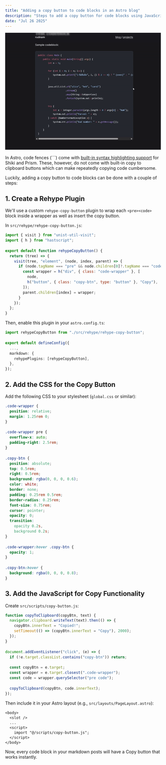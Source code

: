 ```yaml
---
title: "Adding a copy button to code blocks in an Astro blog"
description: "Steps to add a copy button for code blocks using JavaScript and CSS."
date: "Jul 26 2025"
---
```


![Copy code demo](copy-code-button.gif)

In Astro, code fences (```) come with [built-in syntax highlighting support](https://docs.astro.build/en/guides/syntax-highlighting/) for Shiki and Prism. These, however, do not come with built-in copy to clipboard buttons which can make repeatedly copying code cumbersome.

Luckily, adding a copy button to code blocks can be done with a couple of steps:

## 1. Create a Rehype Plugin

We'll use a custom `rehype-copy-button` plugin to wrap each `<pre><code>` block inside a wrapper as well as insert the copy button.

In `src/rehype/rehype-copy-button.js`:

```js
import { visit } from "unist-util-visit";
import { h } from "hastscript";

export default function rehypeCopyButton() {
  return (tree) => {
    visit(tree, "element", (node, index, parent) => {
      if (node.tagName === "pre" && node.children[0]?.tagName === "code") {
        const wrapper = h("div", { class: "code-wrapper" }, [
          node,
          h("button", { class: "copy-btn", type: "button" }, "Copy"),
        ]);
        parent.children[index] = wrapper;
      }
    });
  };
}
```

Then, enable this plugin in your `astro.config.ts`:

```ts
import rehypeCopyButton from "./src/rehype/rehype-copy-button";

export default defineConfig({
  ...,
  markdown: {
    rehypePlugins: [rehypeCopyButton],
  },
});
```

## 2. Add the CSS for the Copy Button

Add the following CSS to your stylesheet (`global.css` or similar):

```css
.code-wrapper {
  position: relative;
  margin: 1.25rem 0;
}

.code-wrapper pre {
  overflow-x: auto;
  padding-right: 2.5rem;
}

.copy-btn {
  position: absolute;
  top: 0.5rem;
  right: 0.5rem;
  background: rgba(0, 0, 0, 0.6);
  color: white;
  border: none;
  padding: 0.25rem 0.5rem;
  border-radius: 0.25rem;
  font-size: 0.75rem;
  cursor: pointer;
  opacity: 0;
  transition:
    opacity 0.2s,
    background 0.2s;
}

.code-wrapper:hover .copy-btn {
  opacity: 1;
}

.copy-btn:hover {
  background: rgba(0, 0, 0, 0.8);
}
```

## 3. Add the JavaScript for Copy Functionality

Create `src/scripts/copy-button.js`:

```js
function copyToClipboard(copyBtn, text) {
  navigator.clipboard.writeText(text).then(() => {
    copyBtn.innerText = "Copied!";
    setTimeout(() => (copyBtn.innerText = "Copy"), 2000);
  });
}

document.addEventListener("click", (e) => {
  if (!e.target.classList.contains("copy-btn")) return;

  const copyBtn = e.target;
  const wrapper = e.target.closest(".code-wrapper");
  const code = wrapper.querySelector("pre code");

  copyToClipboard(copyBtn, code.innerText);
});
```

Then include it in your Astro layout (e.g., `src/layouts/PageLayout.astro`):

```astro
<body>
  <slot />
  ...
  <script>
    import "@/scripts/copy-button.js";
  </script>
</body>
```

Now, every code block in your markdown posts will have a Copy button that works instantly.
